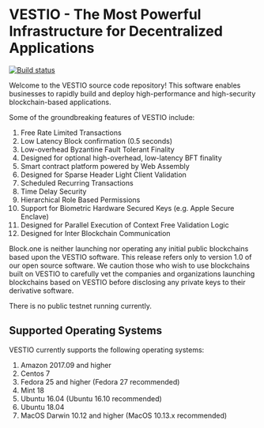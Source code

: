 # VESTIO - The Most Powerful Infrastructure for Decentralized Applications

[![Build status](https://badge.buildkite.com/370fe5c79410f7d695e4e34c500b4e86e3ac021c6b1f739e20.svg?branch=master)](https://buildkite.com/VESTIO/vestio)

Welcome to the VESTIO source code repository! This software enables businesses to rapidly build and deploy high-performance and high-security blockchain-based applications.

Some of the groundbreaking features of VESTIO include:

1. Free Rate Limited Transactions 
1. Low Latency Block confirmation (0.5 seconds)
1. Low-overhead Byzantine Fault Tolerant Finality
1. Designed for optional high-overhead, low-latency BFT finality 
1. Smart contract platform powered by Web Assembly
1. Designed for Sparse Header Light Client Validation
1. Scheduled Recurring Transactions 
1. Time Delay Security
1. Hierarchical Role Based Permissions
1. Support for Biometric Hardware Secured Keys (e.g. Apple Secure Enclave)
1. Designed for Parallel Execution of Context Free Validation Logic
1. Designed for Inter Blockchain Communication 


Block.one is neither launching nor operating any initial public blockchains based upon the VESTIO software. This release refers only to version 1.0 of our open source software. We caution those who wish to use blockchains built on VESTIO to carefully vet the companies and organizations launching blockchains based on VESTIO before disclosing any private keys to their derivative software. 

There is no public testnet running currently.

## Supported Operating Systems
VESTIO currently supports the following operating systems:  
1. Amazon 2017.09 and higher
2. Centos 7
3. Fedora 25 and higher (Fedora 27 recommended)
4. Mint 18
5. Ubuntu 16.04 (Ubuntu 16.10 recommended)
6. Ubuntu 18.04
7. MacOS Darwin 10.12 and higher (MacOS 10.13.x recommended)
